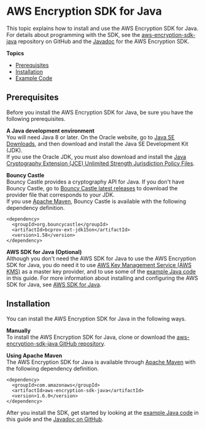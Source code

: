 # AWS Encryption SDK for Java<a name="java"></a>

This topic explains how to install and use the AWS Encryption SDK for Java\. For details about programming with the SDK, see the [aws\-encryption\-sdk\-java](https://github.com/aws/aws-encryption-sdk-java/) repository on GitHub and the [Javadoc](https://aws.github.io/aws-encryption-sdk-java/javadoc/) for the AWS Encryption SDK\.

**Topics**
+ [Prerequisites](#java-prerequisites)
+ [Installation](#java-installation)
+ [Example Code](java-example-code.md)

## Prerequisites<a name="java-prerequisites"></a>

Before you install the AWS Encryption SDK for Java, be sure you have the following prerequisites\.

**A Java development environment**  
You will need Java 8 or later\. On the Oracle website, go to [Java SE Downloads](https://www.oracle.com/technetwork/java/javase/downloads/index.html), and then download and install the Java SE Development Kit \(JDK\)\.  
If you use the Oracle JDK, you must also download and install the [Java Cryptography Extension \(JCE\) Unlimited Strength Jurisdiction Policy Files](http://www.oracle.com/technetwork/java/javase/downloads/jce8-download-2133166.html)\.

**Bouncy Castle**  
Bouncy Castle provides a cryptography API for Java\. If you don't have Bouncy Castle, go to [Bouncy Castle latest releases](https://bouncycastle.org/latest_releases.html) to download the provider file that corresponds to your JDK\.  
If you use [Apache Maven](https://maven.apache.org/), Bouncy Castle is available with the following dependency definition\.  

```
<dependency>
  <groupId>org.bouncycastle</groupId>
  <artifactId>bcprov-ext-jdk15on</artifactId>
  <version>1.58</version>
</dependency>
```

**AWS SDK for Java \(Optional\)**  
Although you don't need the AWS SDK for Java to use the AWS Encryption SDK for Java, you do need it to use [AWS Key Management Service \(AWS KMS\)](https://aws.amazon.com/kms/) as a master key provider, and to use some of the [example Java code](java-example-code.md) in this guide\. For more information about installing and configuring the AWS SDK for Java, see [AWS SDK for Java](https://aws.amazon.com/sdk-for-java/)\.

## Installation<a name="java-installation"></a>

You can install the AWS Encryption SDK for Java in the following ways\.

**Manually**  
To install the AWS Encryption SDK for Java, clone or download the [aws\-encryption\-sdk\-java GitHub repository](https://github.com/aws/aws-encryption-sdk-java/)\.

**Using Apache Maven**  
The AWS Encryption SDK for Java is available through [Apache Maven](https://maven.apache.org/) with the following dependency definition\.  

```
<dependency>
  <groupId>com.amazonaws</groupId>
  <artifactId>aws-encryption-sdk-java</artifactId>
  <version>1.6.0</version>
</dependency>
```

After you install the SDK, get started by looking at the [example Java code](java-example-code.md) in this guide and the [Javadoc on GitHub](https://aws.github.io/aws-encryption-sdk-java/javadoc/)\.
